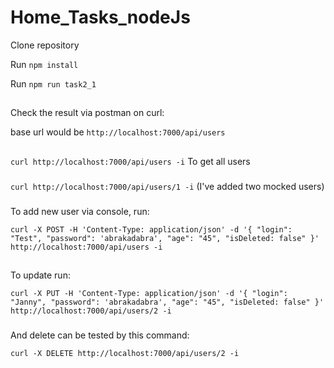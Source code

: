 # Home_Tasks_nodeJs

Clone repository

Run `npm install`

Run `npm run task2_1`

##

Check the result via postman on curl:

base url would be `http://localhost:7000/api/users`

##

`curl http://localhost:7000/api/users -i` To get all users

###

`curl http://localhost:7000/api/users/1 -i` (I've added two mocked users)

###

To add new user via console, run:

`curl -X POST -H 'Content-Type: application/json' -d '{
"login": "Test",
"password": 'abrakadabra',
"age": "45",
"isDeleted: false"
}' http://localhost:7000/api/users -i`

##
 To update run:
 

`curl -X PUT -H 'Content-Type: application/json' -d '{
"login": "Janny",
"password": 'abrakadabra',
"age": "45",
"isDeleted: false"
}' http://localhost:7000/api/users/2 -i`


###
And delete can be tested by this command: 

`curl -X DELETE http://localhost:7000/api/users/2 -i`